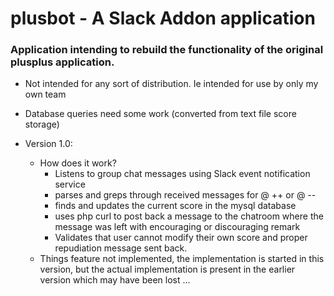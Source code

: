 # plusbot - A Slack Addon application
### Application intending to rebuild the functionality of the original plusplus application. 

- Not intended for any sort of distribution. Ie intended for use by only my own team
- Database queries need some work (converted from text file score storage)

- Version 1.0:
  - How does it work?
    - Listens to group chat messages using Slack event notification service
    - parses and greps through received messages for @<username> ++ or @<username> --
    - finds and updates the current score in the mysql database
    - uses php curl to post back a message to the chatroom where the message was left with encouraging or discouraging remark
    - Validates that user cannot modify their own score and proper repudiation message sent back. 
  - Things feature not implemented, the implementation is started in this version, but the actual implementation is present in the earlier version which may have been lost ... 

